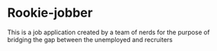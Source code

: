 # Rookie-jobber

This is a job application created by a team of nerds for the purpose of bridging the gap between the unemployed and recruiters